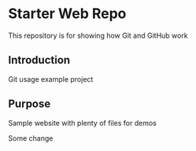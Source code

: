 # Starter Web Repo

This repository is for showing how Git and GitHub work

## Introduction

Git usage example project

## Purpose

Sample website with plenty of files for demos

Some change